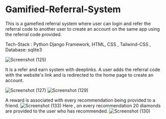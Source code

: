 # Gamified-Referral-System

This is a gamefied referral system where user can login and refer the referral code to another user to create an account on the same app using the referral code provided.

Tech-Stack : Python Django Framework, HTML, CSS , Tailwind-CSS , Database: sqlite3


![Screenshot (125)](https://user-images.githubusercontent.com/82909875/181098615-efa2e0c3-da41-428c-9801-00e066724ae2.png)

It is a refer and earn system with deeplinks. A user adds the referral code with the website's link and is redirected to the home page to create an account.

![Screenshot (127)](https://user-images.githubusercontent.com/82909875/181098775-ef039894-72cd-4cb9-8a97-cd8dc048193c.png)
![Screenshot (129)](https://user-images.githubusercontent.com/82909875/181098897-14829579-7e9b-44ce-a332-44f72e2c67c5.png)

A reward is associated with every recommendation being provided to a friend.
![Screenshot (133)](https://user-images.githubusercontent.com/82909875/181099008-3cd797a0-b8dd-4edb-9b50-a6a0679ed57a.png)
Here , on every recommendation 20 diamonds are provided to the user who has recommended.
![Screenshot (130)](https://user-images.githubusercontent.com/82909875/181099042-07ce204d-cb56-4d4b-873c-2afd4370e78c.png)



